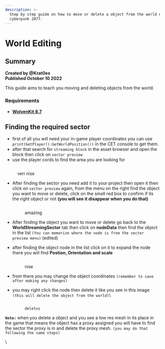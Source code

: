 ```yaml
---
description: >-
  Step by step guide on how to move or delete a object from the world of
  cyberpunk 2077.
---
```


# World Editing

## Summary

**Created by @Krat0es**\
**Published October 10 2022**

This guide aims to teach you moving and deleting objects from the world.

### Requirements

* [**WolvenKit 8.7**](https://github.com/WolvenKit/WolvenKit)

## Finding the required sector

* first of all you will need your in-game player coordinates you can use `print(GetPlayer():GetWorldPosition())` in the CET console to get them.
* after that search for `streaming block` in the asset browser and open the block then click on `sector preview`
* use the player cords to find the area you are looking for

<figure><img src="https://files.gitbook.com/v0/b/gitbook-x-prod.appspot.com/o/spaces%2F-MP_ozZVx2gRZUPXkd4r%2Fuploads%2FqvAo30zoTmS8DzTwyZMv%2F%E2%80%8F%E2%80%8F%D9%84%D9%82%D8%B7%D8%A9%20%D8%A7%D9%84%D8%B4%D8%A7%D8%B4%D8%A9%20(1970).png?alt=media&#x26;token=8f89bea1-7406-4152-ac1f-4f763f0f86f9" alt=""><figcaption><p>veri nise</p></figcaption></figure>

*   After finding the sector you need add it to your project then open it then click on `sector preview` again, from the menu on the right find the object you want to move or delete, click on the small red box to confirm if its the right object or not **(you will see it disappear when you do that)**&#x20;

    <figure><img src="https://files.gitbook.com/v0/b/gitbook-x-prod.appspot.com/o/spaces%2F-MP_ozZVx2gRZUPXkd4r%2Fuploads%2FTyswVnWzwLaPMkbSXGot%2F%E2%80%8F%E2%80%8F%D9%84%D9%82%D8%B7%D8%A9%20%D8%A7%D9%84%D8%B4%D8%A7%D8%B4%D8%A9%20(1974).png?alt=media&#x26;token=d5433dd4-cee3-4180-88a5-0ef59e01ca1a" alt=""><figcaption><p>amazing</p></figcaption></figure>
* After finding the object you want to move or delete go back to the **WorldStreamingSector** tab then click on **nodeData** then find the object in the list `(You can memorize where the node is from the sector preview menu)` (edited)
*   after finding the object node in the list click on it to expand the node there you will find **Postion, Orientation and scale**

    <figure><img src="https://files.gitbook.com/v0/b/gitbook-x-prod.appspot.com/o/spaces%2F-MP_ozZVx2gRZUPXkd4r%2Fuploads%2FHdaUpLML1iVtiGFmgntx%2F%E2%80%8F%E2%80%8F%D9%84%D9%82%D8%B7%D8%A9%20%D8%A7%D9%84%D8%B4%D8%A7%D8%B4%D8%A9%20(1972).png?alt=media&#x26;token=f7a18fcd-f3ad-4631-a052-b9b178e95509" alt=""><figcaption><p>nise</p></figcaption></figure>
* from there you may change the object coordinates `(remember to save after making any changes)`
*   you may right click the node then delete it like you see in this image `(this will delete the object from the world)`\


    <figure><img src="https://files.gitbook.com/v0/b/gitbook-x-prod.appspot.com/o/spaces%2F-MP_ozZVx2gRZUPXkd4r%2Fuploads%2FKFW2Z1x9SYGtZ2z4FVVo%2F%E2%80%8F%E2%80%8F%D9%84%D9%82%D8%B7%D8%A9%20%D8%A7%D9%84%D8%B4%D8%A7%D8%B4%D8%A9%20(1973).png?alt=media&#x26;token=37bd0f6b-367e-4320-9502-04ad71e92a63" alt=""><figcaption><p><code>deletus</code></p></figcaption></figure>

**`Note:`** when you delete a object and you see a low res mesh in its place in the game that means the object has a proxy assigned you will have to find the sector the proxy is in and delete the proxy mesh. `(you may do that following the same steps)`

\




